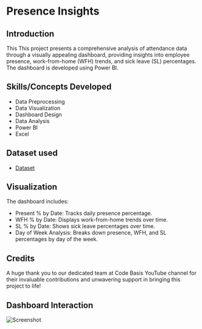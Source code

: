 # Presence Insights
## Introduction
This This project presents a comprehensive analysis of attendance data through a visually appealing dashboard, providing insights into employee presence, work-from-home (WFH) trends, and sick leave (SL) percentages. The dashboard is developed using Power BI.

## Skills/Concepts Developed
- Data Preprocessing
- Data Visualization
- Dashboard Design
- Data Analysis
- Power BI
- Excel

## Dataset used
- <a href="https://github.com/Joethomas0078/HR-Analytics/blob/main/Attendance%20Sheet.xlsx">Dataset</a>

## Visualization
The dashboard includes:

- Present % by Date: Tracks daily presence percentage.
- WFH % by Date: Displays work-from-home trends over time.
- SL % by Date: Shows sick leave percentages over time.
- Day of Week Analysis: Breaks down presence, WFH, and SL percentages by day of the week.

## Credits
A huge thank you to our dedicated team at Code Basis YouTube channel for their invaluable contributions 
and unwavering support in bringing this project to life!

## Dashboard Interaction
![Screenshot](https://github.com/user-attachments/assets/7e411424-0b4a-4969-ac12-986de4676b8f)

